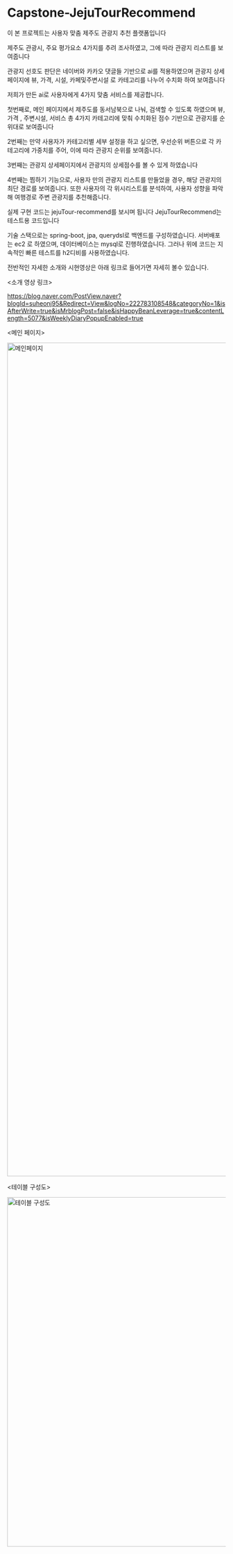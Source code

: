 # Capstone-JejuTourRecommend


이 본 프로젝트는 사용자 맞춤 제주도 관광지 추천 플랫폼입니다

제주도 관광시, 주요 평가요소 4가지를 추려 조사하였고, 그에 따라 관광지 리스트를 보여줍니다

관광지 선호도 판단은 네이버와 카카오 댓글들 기반으로 ai를 적용하였으며 
관광지 상세 페이지에 뷰, 가격, 시설, 카페및주변시설 로 카테고리를 나누어 수치화 하여 보여줍니다

저희가 만든 ai로 사용자에게 4가지 맞춤 서비스를 제공합니다.

첫번째로, 메인 페이지에서 제주도를 동서남북으로 나눠, 검색할 수 있도록 하였으며 뷰, 가격 , 주변시설, 서비스 총 4가지 카테고리에 맞춰 수치화된 점수 기반으로 관광지를 순위대로 보여줍니다

2번째는 만약 사용자가 카테고리별 세부 설정을 하고 싶으면, 우선순위 버튼으로 각 카테고리에 가중치를 주어, 이에 따라 관광지 순위를 보여줍니다.

3번째는 관광지 상세페이지에서 관광지의 상세점수를 볼 수 있게 하였습니다

4번째는 찜하기 기능으로, 사용자 만의 관광지 리스트를 만들었을 경우, 해당 관광지의 최단 경로를 보여줍니다. 
또한 사용자의 각 위시리스트를 분석하여, 사용자 성향을 파악해 여행경로 주변 관광지를 추천해줍니다.

실제 구현 코드는 jejuTour-recommend를 보시며 됩니다
JejuTourRecommend는 테스트용 코드입니다
 
기술 스택으로는 spring-boot, jpa, querydsl로 백엔드를 구성하였습니다.
서버배포는 ec2 로 하였으며, 데이터베이스는 mysql로 진행하였습니다.
그러나 위에 코드는 지속적인 빠른 테스트를 h2디비를 사용하였습니다.


전반적인 자세한 소개와 시현영상은 아래 링크로 들어가면 자세히 볼수 있습니다.

<소개 영상 링크>

https://blog.naver.com/PostView.naver?blogId=suheonj95&Redirect=View&logNo=222783108548&categoryNo=1&isAfterWrite=true&isMrblogPost=false&isHappyBeanLeverage=true&contentLength=5077&isWeeklyDiaryPopupEnabled=true



<메인 페이지>

<img width="1920" alt="메인페이지" src="https://user-images.githubusercontent.com/23393574/174818259-60db8349-8c55-487e-97ee-817f240b6a56.png">


<테이블 구성도>

<img width="805" alt="테이블 구성도" src="https://user-images.githubusercontent.com/23393574/174819516-2381636f-06c8-40db-90ef-9db7efeb19fd.png">

















